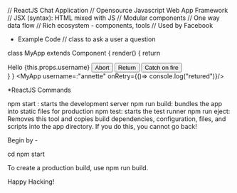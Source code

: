 // ReactJS Chat Application
// Opensource Javascript Web App Framework
// JSX (syntax): HTML  mixed with JS
// Modular components
// One way data flow
// Rich ecosystem - components, tools
// Used by Facebook


* Example Code
// class to ask a user a question

class MyApp extends Component {
  render() {
    return <div className='hbox'>
      <label> Hello {this.props.username}</label>
      <button> Abort </button>
      <button onClick={this.props.onRetry}>Return</button>
      <button> Catch on fire </button>
    </div>
  }
}
<MyApp username=:"annette" onRetry={()=> console.log("retured")}/>

*ReactJS Commands

npm start : starts the development server
npm run build: bundles the app into static files for production
npm test: starts the test runner
npm run eject: Removes this tool and copies build dependencies, configuration, files, and scripts into the app directory. If you do this, you cannot go back!

Begin by -

cd <folder>
npm start


To create a production build, use npm run build.

Happy Hacking!

